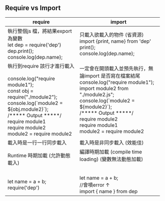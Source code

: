 
## Require vs Import
| require                                                                                                                                                                                                                                               | import                                                                                                                                                                                                                                                   |
| ----------------------------------------------------------------------------------------------------------------------------------------------------------------------------------------------------------------------------------------------------- | -------------------------------------------------------------------------------------------------------------------------------------------------------------------------------------------------------------------------------------------------------- |
| 執行整個js 檔，將結果export 為變數<br>let dep = require('dep')<br>dep.print();<br>console.log(dep.name);                                                                                                                                                          | 只載入欲載入的物件 (省資源)<br>import {print, name} from 'dep'<br>print();<br>console.log(dep.name);                                                                                                                                                                 |
| 執行到require 該行才進行載入<br><br>console.log("require module1");<br>const obj = require("./module2");<br>console.log(\`module2 = ${obj.module2}\`);<br>/\*\*\*\*\* Output \*\*\*\*\*/<br>require module1<br>require module2<br>module2 = require module2 | 一定會在開頭載入並預先執行，無論import 是否寫在檔案結尾<br>console.log("require module1");<br>import module2 from "./module2.js";<br>console.log(\`module2 = ${module2}\`);<br>/\*\*\*\*\* Output \*\*\*\*\*/<br>require module2<br>require module1<br>module2 = require module2 |
| 載入時是一行一行同步載入                                                                                                                                                                                                                                          | 載入時是非同步載入 (效能佳)                                                                                                                                                                                                                                          |
| Runtime 時期加載 (允許動態載入)<br><br><br>let name = a + b;<br>require('dep')                                                                                                                                                                                  | 編譯時期加載 (compile time loading) (變數無法動態加載)<br><br><br>let name = a + b;<br>//會噴error ↑<br>import { name } from dep
